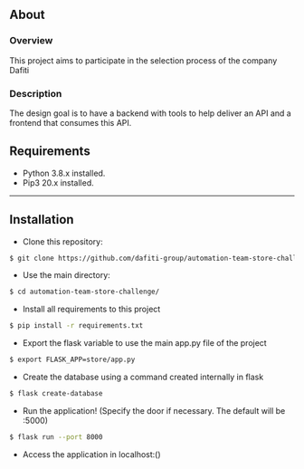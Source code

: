 ## About
### Overview 
This project aims to participate in the selection process of the company Dafiti

### Description
The design goal is to have a backend with tools to help deliver an API and a frontend that consumes this API.

## Requirements
- Python 3.8.x installed.
- Pip3 20.x installed.

---

## Installation
- Clone this repository:
```bash
$ git clone https://github.com/dafiti-group/automation-team-store-challenge
```
- Use the main directory:
```bash
$ cd automation-team-store-challenge/
```
- Install all requirements to this project
```bash
$ pip install -r requirements.txt
```
- Export the flask variable to use the main app.py file of the project
```bash
$ export FLASK_APP=store/app.py
```
- Create the database using a command created internally in flask
```bash
$ flask create-database
```
- Run the application! (Specify the door if necessary. The default will be :5000)
```bash
$ flask run --port 8000
```
- Access the application in localhost:()
